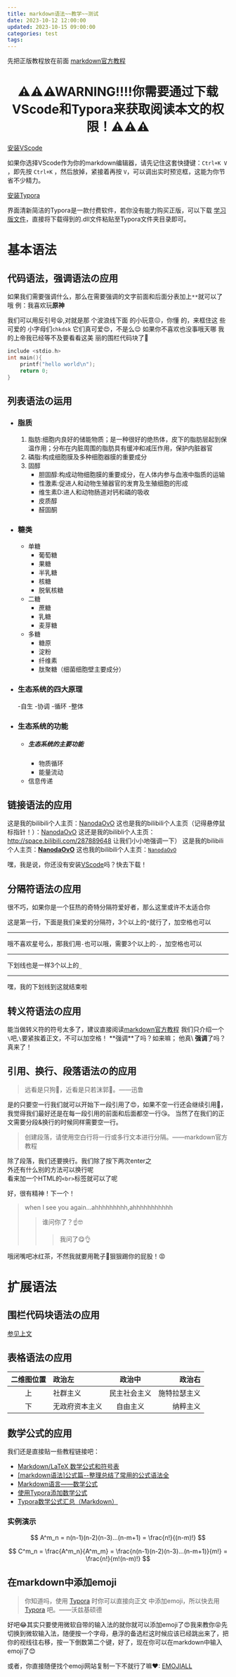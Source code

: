 ```yaml
---
title: markdown语法~~教学~~测试
date: 2023-10-12 12:00:00
updated: 2023-10-15 09:00:00
categories: test
tags: 
---
```


先把正版教程放在前面 [markdown官方教程](https://markdown.com.cn/basic-syntax)

<h1 align="center">⚠⚠⚠WARNING!!!!你需要通过下载VScode和Typora来获取阅读本文的权限！⚠⚠⚠</h1>

[安装VScode](https://code.visualstudio.com/ "世界上最好的代码编辑器")

如果你选择VScode作为你的markdown编辑器，请先记住这套快捷键：`Ctrl+K V` ，即先按 `Ctrl+K` ，然后放掉，紧接着再按 `V`，可以调出实时预览框，这能为你节省不少精力。

[安装Typora](https://www.typora.io/ "即时渲染，简洁快捷的markdown编辑器")

界面清新简洁的Typora是一款付费软件，若你没有能力购买正版，可以下载 [学习版文件](https://pan.baidu.com/s/1gH7LD5FELf-jpb49UxYcwQ?pwd=a3zi)，直接将下载得到的.dll文件粘贴至Typora文件夹目录即可。

# 基本语法

## 代码语法，强调语法の应用

如果我们需要强调什么，那么在需要强调的文字前面和后面分表加上`**`就可以了哦
例：我喜欢玩**原神**

我们可以用反引号😫,对就是那
个波浪线下面
的小玩意😖，你懂
的，来框住这
些可爱的
小字母们`chkdsk`
它们真可爱😍，不是么😌
如果你不喜欢也没事哦天哪
我的上帝我已经等不及要看看这美
丽的围栏代码块了🤗

``` c
include <stdio.h>
int main(){
    printf("hello world\n");
    return 0;
}
```

## 列表语法の运用

- ### 脂质
    1. 脂肪:细胞内良好的储能物质；是一种很好的绝热体，皮下的脂肪层起到保温作用；分布在内脏周围的脂肪具有缓冲和减压作用，保护内脏器官
    2. 磷脂:构成细胞膜及多种细胞器膜的重要成分
    3. 固醇
        - 胆固醇:构成动物细胞膜的重要成分，在人体内参与血液中脂质的运输
        - 性激素:促进人和动物生殖器官的发育及生殖细胞的形成
        - 维生素D:进人和动物肠道对钙和磷的吸收
        - 皮质醇
        - 醛固酮

- ### 糖类
    - 单糖
        - 葡萄糖
        - 果糖
        - 半乳糖
        - 核糖
        - 脱氧核糖
    - 二糖
        - 蔗糖
        - 乳糖
        - 麦芽糖
    - 多糖
        - 糖原
        - 淀粉
        - 纤维素
        - 肽聚糖（细菌细胞壁主要成分）

- ### 生态系统的四大原理
    -自生
    -协调
    -循环
    -整体
- ### 生态系统的功能
    - ##### 生态系统的主要功能
        - 物质循环
        - 能量流动
    - 信息传递

## 链接语法的应用
这是我的bilibili个人主页：[NanodaOvO](https://space.bilibili.com/287889648)
这也是我的bilibili个人主页（记得悬停鼠标指针！）：[NanodaOvO](http://space.bilibili.com/287889648 "这里住着一个废物")
这还是我的bilibli个人主页：<http://space.bilibili.com/287889648>
让我们小小地强调一下）
这是我的bilibili个人主页：**[NanodaOvO](https://space.bilibili.com/287889648 "这里住着一个废物")**
这也我的bilibili个人主页：[`NanodaOvO`](https://space.bilibili.com/287889648 "这里住着一个废物")

嘿，我是说，你还没有安装[VScode](https://code.visualstudio.com/)吗？快去下载！

## 分隔符语法の应用
很不巧，如果你是一个狂热的奇特分隔符爱好者，那么这里或许不太适合你

这是第一行，下面是我们亲爱的分隔符，3个以上的`*`就行了，加空格也可以

*     *      *

哦不喜欢星号么，那我们用`-`也可以哦，需要3个以上的`-`，加空格也可以

---

下划线也是一样3个以上的`_`

_ _  _   _

嘿，我的下划线到这就结束啦

## 转义符语法の应用

能当做转义符的符号太多了，建议直接阅读[markdown官方教程](https://markdown.com.cn/basic-syntax/escaping-characters.html "正版教程，童叟无欺")
我们只介绍一个`\`吧,`\`要紧挨着正文，不可以加空格！
\**强调**了吗？如来嘛；
他真\ **强调**了吗？真来了！

## 引用、换行、段落语法の的应用

> 远看是只狗🐶，近看是只若沫郭🐒。——迅鲁

是的只要空一行我们就可以开始下一段引用了😍，如果不空一行还会继续引用🥰，我觉得我们最好还是在每一段引用的前面和后面都空一行😘。
当然了在我们的正文需要分段&换行的时候同样需要空一行。

>创建段落，请使用空白行将一行或多行文本进行分隔。——markdown官方教程

除了段落，我们还要换行。我们除了按下两次enter之<br>外还有什么别的方法可以换行呢<br>看来加一个HTML的`<br>`标签就可以了呢

好，很有精神！下一个！

> when I see you again...ahhhhhhhhh,ahhhhhhhhhhh
>>谁问你了？☝️🤓
>>>我问了😋👌

哦闭嘴吧冰红茶，不然我就要用靴子👢狠狠踢你的屁股！😡

# 扩展语法

## 围栏代码块语法の应用

[参见上文](#代码语法，强调语法の应用)

## 表格语法の应用

   |      二维图位置         |政治左            |政治中               |政治右              |
   |      :---:        | :-               |       :-:          | -:                |
   |       上      |   社群主义        |    民主社会主义     |    施特拉瑟主义    |
   |       下      |   无政府资本主义   |   自由主义         |      纳粹主义      |

## 数学公式的应用

我们还是直接贴一些教程链接吧：

- [Markdown/LaTeX 数学公式和符号表](https://zhuanlan.zhihu.com/p/450465546)
- [[markdown语法]公式篇--整理总结了常用的公式语法全](https://blog.csdn.net/m0_37769093/article/details/107732606)
- [Markdown语言——数学公式](https://zhuanlan.zhihu.com/p/138532124)
- [使用Typora添加数学公式](https://blog.csdn.net/mingzhuo_126/article/details/82722455)
- [Typora数学公式汇总（Markdown）](https://zhuanlan.zhihu.com/p/261750408)

### 实例演示
$$
A^m_n = n(n-1)(n-2)(n-3)...(n-m+1) = \frac{n!}{(n-m)!}
$$

$$
C^m_n = \frac{A^m_n}{A^m_m} = \frac{n(n-1)(n-2)(n-3)...(n-m+1)}{m!} = \frac{n!}{m!(n-m)!}
$$

## 在markdown中添加emoji

>你知道吗，使用 [Typora](https://www.typora.io/) 时你可以直接向正文 中添加emoji，所以快去用 [Typora](https://www.typora.io/) 吧。——沃兹基硕德

好吧😂其实只要使用微软自带的输入法的就你就可以添加emoji了😍我来教你😝先切换到微软输入法，随便按一个字母，悬浮的备选栏这时候应该已经跳出来了，把你的视线往右移，按一下倒数第二个键，好了，现在你可以在markdown中输入emoji了😊

或者，你直接随便找个emoji网站复制一下不就行了嘛♥: [EMOJIALL](https://www.emojiall.com/zh-hans)